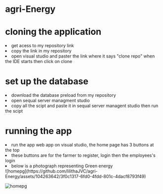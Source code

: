 # agri-Energy
<h1>cloning the application</h1>
<li>get acess to my repository link</li></li>
<li>copy the link in my repository </li></li>
<li>open visual studio and paster the link where it says "clone repo" when the IDE starts then click on clone</li></li>

<h1>set up the database</h1>
<li>download the database preload from my repository </li></li>
  <li>open sequal server managment studio</li>
<li>copy all the scipt and paste it in sequal server managent studio then run the scipt</li></li>

<h1>running the app </h1>
<li>run the app web app on visual studio, the home page  has 3 buttons at the top</li></li>
<li>these buttons are for the farmer to register, login then the employees's login  </li></li>
<li>below is a photograph representing  Green energy </li></li>
![homepg](https://github.com/lilithaJVC/agri-Energy/assets/104263642/3f0c1317-6fd0-4fdd-801c-4dacf8793f49)

![homepg](https://github.com/lilithaJVC/agri-Energy/assets/104263642/603f4d20-2261-48d5-ad39-51c9d9be46c8)


